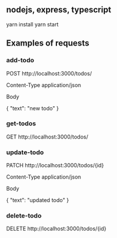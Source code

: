 ## nodejs, express, typescript

yarn install
yarn start

## Examples of requests

### add-todo

POST http://localhost:3000/todos/

Content-Type application/json

Body

{
    "text": "new todo"
}

### get-todos

GET http://localhost:3000/todos/

### update-todo

PATCH http://localhost:3000/todos/{id}

Content-Type application/json

Body

{
    "text": "updated todo"
}

### delete-todo

DELETE http://localhost:3000/todos/{id}
